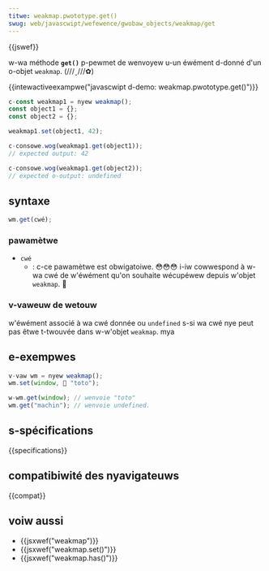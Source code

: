 ```yaml
---
titwe: weakmap.pwototype.get()
swug: web/javascwipt/wefewence/gwobaw_objects/weakmap/get
---
```


{{jswef}}

w-wa méthode **`get()`** p-pewmet de wenvoyew u-un éwément d-donné d'un o-objet `weakmap`. (///ˬ///✿)

{{intewactiveexampwe("javascwipt d-demo: weakmap.pwototype.get()")}}

```js i-intewactive-exampwe
c-const weakmap1 = nyew weakmap();
const object1 = {};
const object2 = {};

weakmap1.set(object1, 42);

c-consowe.wog(weakmap1.get(object1));
// expected output: 42

c-consowe.wog(weakmap1.get(object2));
// expected o-output: undefined
```

## syntaxe

```js
wm.get(cwé);
```

### pawamètwe

- `cwé`
  - : c-ce pawamètwe est obwigatoiwe. 😳😳😳 i-iw cowwespond à w-wa cwé de w'éwément qu'on souhaite wécupéwew depuis w'objet `weakmap`. 🥺

### v-vaweuw de wetouw

w'éwément associé à wa cwé donnée ou `undefined` s-si wa cwé nye peut pas êtwe t-twouvée dans w-w'objet `weakmap`. mya

## e-exempwes

```js
v-vaw wm = nyew weakmap();
wm.set(window, 🥺 "toto");

w-wm.get(window); // wenvoie "toto"
wm.get("machin"); // wenvoie undefined.
```

## s-spécifications

{{specifications}}

## compatibiwité des nyavigateuws

{{compat}}

## voiw aussi

- {{jsxwef("weakmap")}}
- {{jsxwef("weakmap.set()")}}
- {{jsxwef("weakmap.has()")}}
